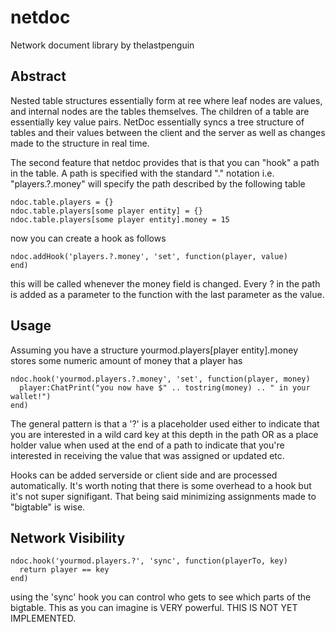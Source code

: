 # netdoc
Network document library by thelastpenguin

## Abstract
Nested table structures essentially form at ree where leaf nodes are values, and internal nodes are the tables themselves. The children of a table are essentially key value pairs. NetDoc essentially syncs a tree structure of tables and their values between the client and the server as well as changes made to the structure in real time.
 
The second feature that netdoc provides that is that you can "hook" a path in the table. A path is specified with the standard "." notation i.e. "players.?.money" will specify the path described by the following table
```
ndoc.table.players = {}
ndoc.table.players[some player entity] = {}
ndoc.table.players[some player entity].money = 15
```
now you can create a hook as follows
```
ndoc.addHook('players.?.money', 'set', function(player, value)
end)
```
this will be called whenever the money field is changed. Every ? in the path is added as a parameter to the function with the last parameter as the value.

## Usage
Assuming you have a structure yourmod.players[player entity].money stores some numeric amount of money that a player has
```
ndoc.hook('yourmod.players.?.money', 'set', function(player, money)
  player:ChatPrint("you now have $" .. tostring(money) .. " in your wallet!")
end)
```
The general pattern is that a '?' is a placeholder used either to indicate that you are interested in a wild card key 
at this depth in the path OR as a place holder value when used at the end of a path to indicate that you're interested
in receiving the value that was assigned or updated etc.

Hooks can be added serverside or client side and are processed automatically. It's worth noting that there is some overhead 
to a hook but it's not super signifigant. That being said minimizing assignments made to "bigtable" is wise.

## Network Visibility
```
ndoc.hook('yourmod.players.?', 'sync', function(playerTo, key)
  return player == key
end)
```
using the 'sync' hook you can control who gets to see which parts of the bigtable. This as you can imagine is VERY powerful.
THIS IS NOT YET IMPLEMENTED.
